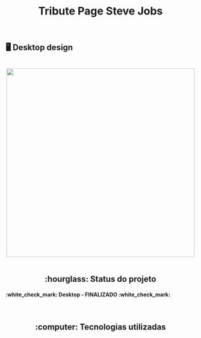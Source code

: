 <h1 align="center">Tribute Page Steve Jobs</h1>
<br>

## :desktop_computer: Desktop design
<br>
<div align="center">
<img src="https://user-images.githubusercontent.com/80974593/201443224-cde7e489-3e63-4605-905c-87626b4bc05e.png"  width="500">
</div>
<br>

<h2 align="center">:hourglass: Status do projeto </h2>
<h4>:white_check_mark: Desktop - FINALIZADO :white_check_mark: </h4> 

<br>
<h2 align="center"> :computer: Tecnologias utilizadas </h2>

